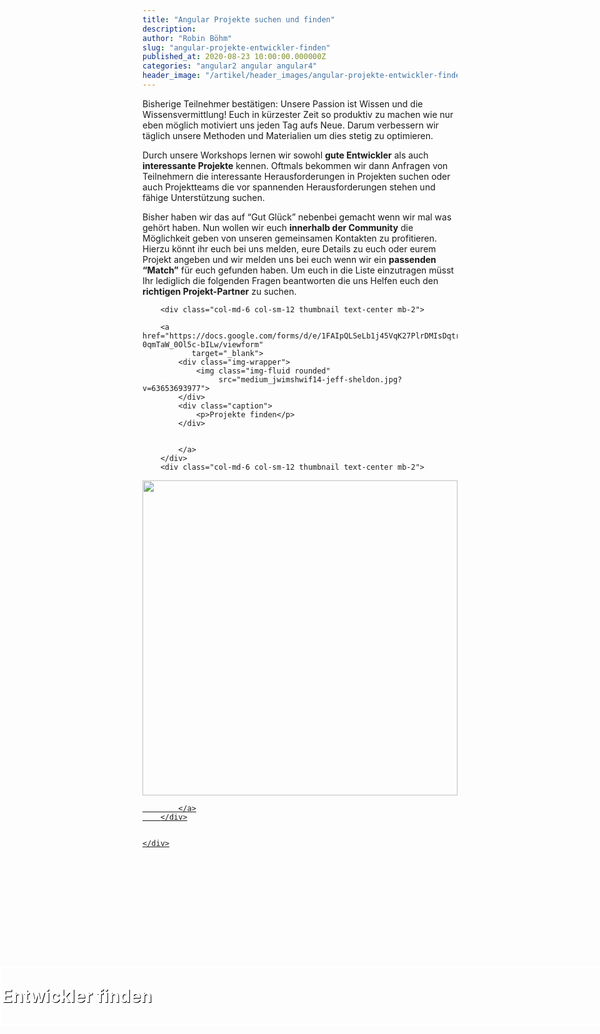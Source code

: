 ```yaml
---
title: "Angular Projekte suchen und finden"
description:
author: "Robin Böhm"
slug: "angular-projekte-entwickler-finden"
published_at: 2020-08-23 10:00:00.000000Z
categories: "angular2 angular angular4"
header_image: "/artikel/header_images/angular-projekte-entwickler-finden.jpg"
---
```


Bisherige Teilnehmer bestätigen: Unsere Passion ist Wissen und die Wissensvermittlung! Euch in kürzester Zeit so produktiv zu machen wie nur eben möglich motiviert uns jeden Tag aufs Neue. Darum verbessern wir täglich unsere Methoden und Materialien um dies stetig zu optimieren.

Durch unsere Workshops lernen wir sowohl **gute Entwickler** als auch **interessante Projekte** kennen. Oftmals bekommen wir dann Anfragen von Teilnehmern die interessante Herausforderungen in Projekten suchen oder auch Projektteams die vor spannenden Herausforderungen stehen und fähige Unterstützung suchen.


Bisher haben wir das auf “Gut Glück” nebenbei gemacht wenn wir mal was gehört haben. Nun wollen wir euch **innerhalb der Community** die Möglichkeit geben von unseren gemeinsamen Kontakten zu profitieren. Hierzu könnt ihr euch bei uns melden, eure Details zu euch oder eurem Projekt angeben und wir melden uns bei euch wenn wir ein **passenden “Match”** für euch gefunden haben. Um euch in die Liste einzutragen müsst Ihr lediglich die folgenden Fragen beantworten die uns Helfen euch den **richtigen Projekt-Partner** zu suchen.


<style>
    .article-projects .img-wrapper {
        position: relative;
        padding-bottom: 100%;
        overflow: hidden;
        width: 100%;
        opacity: 1;
    }

    .article-projects .img-wrapper img {
        position: absolute;
        top: 0;
        left: 0;
        width: 100%;
        height: 100%;
    }

    .article-projects .thumbnail {
        position: relative;
    }

    .article-projects .caption {
        position: absolute;
        top: 40%;
        left: 0;
        width: 100%;
        color: white;
        font-size: 2em;
        font-weight: bolder;
        border: 3px solid white;
        text-shadow: 1px 1px 0 #000;
    }

</style>
<div class="container">
    <div class="row article-projects">

        <div class="col-md-6 col-sm-12 thumbnail text-center mb-2">

        <a href="https://docs.google.com/forms/d/e/1FAIpQLSeLb1j45VqK27PlrDMIsDqtr06U04ct-0qmTaW_0Ol5c-bILw/viewform"
               target="_blank">
            <div class="img-wrapper">
                <img class="img-fluid rounded"
                     src="medium_jwimshwif14-jeff-sheldon.jpg?v=63653693977">
            </div>
            <div class="caption">
                <p>Projekte finden</p>
            </div>


            </a>
        </div>
        <div class="col-md-6 col-sm-12 thumbnail text-center mb-2">
<a href="https://docs.google.com/forms/d/e/1FAIpQLSfpFiZox7XnRfdxNWwLAkt6ADyiw_5FC9AiPvvzTZI3cz0Cww/viewform"
               target="_blank">
            <div class="img-wrapper">
                <img class="img-fluid rounded"
                     src="medium_i8ohou-wlo4-tirza-van-dijk.jpg?v=63653694269">
            </div>
            <div class="caption">
                <p>Entwickler finden</p>
            </div>

            </a>
        </div>


    </div>
</div>



